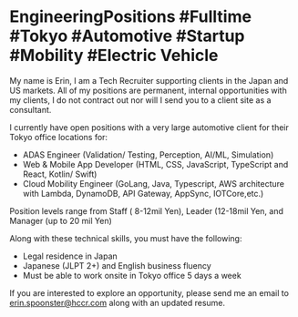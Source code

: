 # EngineeringPositions #Fulltime #Tokyo #Automotive #Startup #Mobility #Electric Vehicle
My name is Erin, I am a Tech Recruiter supporting clients in the Japan and US markets. All of my positions are permanent, internal opportunities with my clients, I do not contract out nor will I send you to a client site as a consultant. 

I currently have open positions with a very large automotive client for their Tokyo office locations for:
- ADAS Engineer (Validation/ Testing, Perception, AI/ML, Simulation)
- Web & Mobile App Developer (HTML, CSS, JavaScript, TypeScript and React, Kotlin/ Swift) 
- Cloud Mobility Engineer (GoLang, Java, Typescript, AWS architecture with Lambda, DynamoDB, API Gateway, AppSync, IOTCore,etc.)

Position levels range from Staff ( 8-12mil Yen), Leader (12-18mil Yen, and Manager (up to 20 mil Yen)

Along with these technical skills, you must have the following:
- Legal residence in Japan
- Japanese (JLPT 2+) and English business fluency
- Must be able to work onsite in Tokyo office 5 days a week

If you are interested to explore an opportunity, please send me an email to erin.spoonster@hccr.com along with an updated resume.
